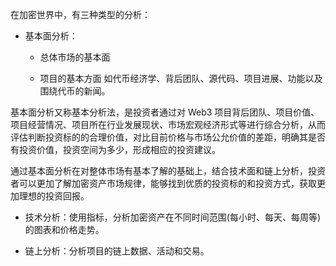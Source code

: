 在加密世界中，有三种类型的分析：

- 基本面分析：

  - 总体市场的基本面

  - 项目的基本方面
    如代币经济学、背后团队、源代码、项目进展、功能以及围绕代币的新闻。

基本面分析又称基本分析法，是投资者通过对 Web3 项目背后团队、项目价值、项目经营情况、项目所在行业发展现状、市场宏观经济形式等进行综合分析，从而评估判断投资标的的合理价值，对比目前价格与市场公允价值的差距，明确其是否有投资价值，投资空间为多少，形成相应的投资建议。

通过基本面分析在对整体市场有基本了解的基础上，结合技术面和链上分析，投资者可以更加了解加密资产市场规律，能够找到优质的投资标的和投资方式，获取更加理想的投资回报。

- 技术分析：使用指标，分析加密资产在不同时间范围(每小时、每天、每周等)的图表和价格走势。

- 链上分析：分析项目的链上数据、活动和交易。

